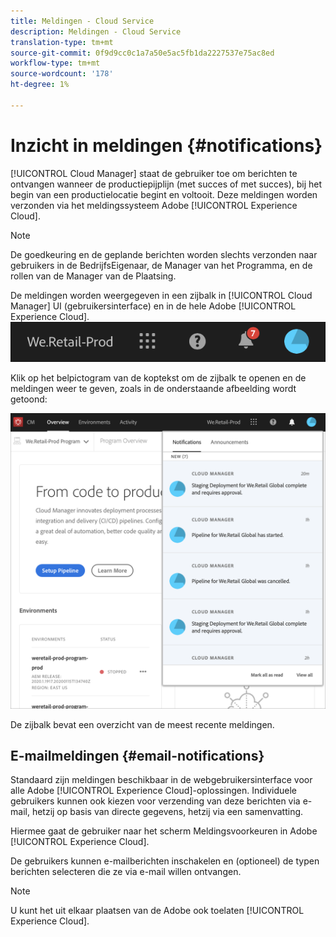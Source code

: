 ```yaml
---
title: Meldingen - Cloud Service
description: Meldingen - Cloud Service
translation-type: tm+mt
source-git-commit: 0f9d9cc0c1a7a50e5ac5fb1da2227537e75ac8ed
workflow-type: tm+mt
source-wordcount: '178'
ht-degree: 1%

---
```



# Inzicht in meldingen {#notifications}

[!UICONTROL Cloud Manager] staat de gebruiker toe om berichten te ontvangen wanneer de productiepijplijn (met succes of met succes), bij het begin van een productielocatie begint en voltooit. Deze meldingen worden verzonden via het meldingssysteem Adobe [!UICONTROL Experience Cloud].

>[!NOTE]
>
>De goedkeuring en de geplande berichten worden slechts verzonden naar gebruikers in de BedrijfsEigenaar, de Manager van het Programma, en de rollen van de Manager van de Plaatsing.

De meldingen worden weergegeven in een zijbalk in [!UICONTROL Cloud Manager] UI (gebruikersinterface) en in de hele Adobe [!UICONTROL Experience Cloud].
![](assets/notify-1.png)

Klik op het belpictogram van de koptekst om de zijbalk te openen en de meldingen weer te geven, zoals in de onderstaande afbeelding wordt getoond:

![](assets/notify-2.png)

De zijbalk bevat een overzicht van de meest recente meldingen.


## E-mailmeldingen {#email-notifications}

Standaard zijn meldingen beschikbaar in de webgebruikersinterface voor alle Adobe [!UICONTROL Experience Cloud]-oplossingen. Individuele gebruikers kunnen ook kiezen voor verzending van deze berichten via e-mail, hetzij op basis van directe gegevens, hetzij via een samenvatting.

Hiermee gaat de gebruiker naar het scherm Meldingsvoorkeuren in Adobe [!UICONTROL Experience Cloud].

De gebruikers kunnen e-mailberichten inschakelen en (optioneel) de typen berichten selecteren die ze via e-mail willen ontvangen.

>[!NOTE]
>U kunt het uit elkaar plaatsen van de Adobe ook toelaten [!UICONTROL Experience Cloud].
